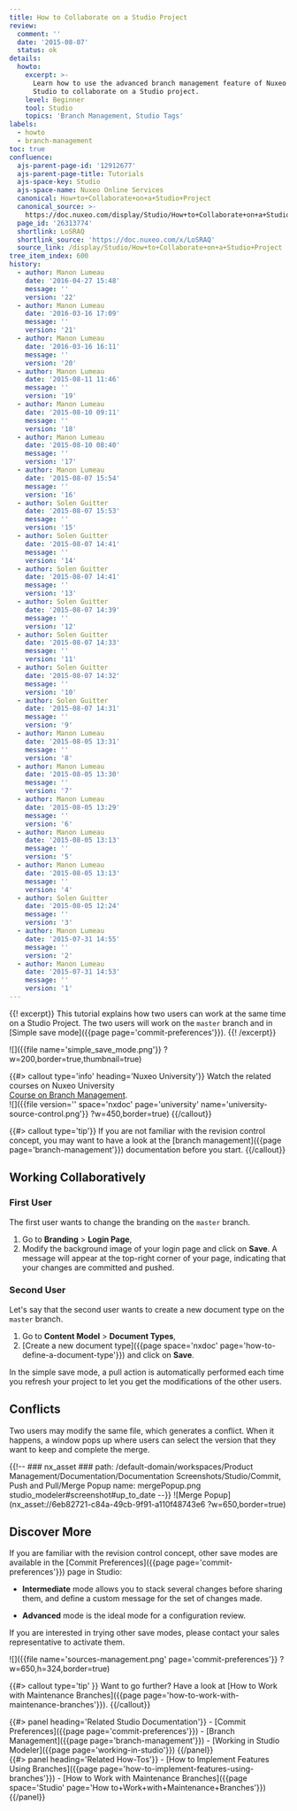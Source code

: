 ```yaml
---
title: How to Collaborate on a Studio Project
review:
  comment: ''
  date: '2015-08-07'
  status: ok
details:
  howto:
    excerpt: >-
      Learn how to use the advanced branch management feature of Nuxeo
      Studio to collaborate on a Studio project.
    level: Beginner
    tool: Studio
    topics: 'Branch Management, Studio Tags'
labels:
  - howto
  - branch-management
toc: true
confluence:
  ajs-parent-page-id: '12912677'
  ajs-parent-page-title: Tutorials
  ajs-space-key: Studio
  ajs-space-name: Nuxeo Online Services
  canonical: How+to+Collaborate+on+a+Studio+Project
  canonical_source: >-
    https://doc.nuxeo.com/display/Studio/How+to+Collaborate+on+a+Studio+Project
  page_id: '26313774'
  shortlink: LoSRAQ
  shortlink_source: 'https://doc.nuxeo.com/x/LoSRAQ'
  source_link: /display/Studio/How+to+Collaborate+on+a+Studio+Project
tree_item_index: 600
history:
  - author: Manon Lumeau
    date: '2016-04-27 15:48'
    message: ''
    version: '22'
  - author: Manon Lumeau
    date: '2016-03-16 17:09'
    message: ''
    version: '21'
  - author: Manon Lumeau
    date: '2016-03-16 16:11'
    message: ''
    version: '20'
  - author: Manon Lumeau
    date: '2015-08-11 11:46'
    message: ''
    version: '19'
  - author: Manon Lumeau
    date: '2015-08-10 09:11'
    message: ''
    version: '18'
  - author: Manon Lumeau
    date: '2015-08-10 08:40'
    message: ''
    version: '17'
  - author: Manon Lumeau
    date: '2015-08-07 15:54'
    message: ''
    version: '16'
  - author: Solen Guitter
    date: '2015-08-07 15:53'
    message: ''
    version: '15'
  - author: Solen Guitter
    date: '2015-08-07 14:41'
    message: ''
    version: '14'
  - author: Solen Guitter
    date: '2015-08-07 14:41'
    message: ''
    version: '13'
  - author: Solen Guitter
    date: '2015-08-07 14:39'
    message: ''
    version: '12'
  - author: Solen Guitter
    date: '2015-08-07 14:33'
    message: ''
    version: '11'
  - author: Solen Guitter
    date: '2015-08-07 14:32'
    message: ''
    version: '10'
  - author: Solen Guitter
    date: '2015-08-07 14:31'
    message: ''
    version: '9'
  - author: Manon Lumeau
    date: '2015-08-05 13:31'
    message: ''
    version: '8'
  - author: Manon Lumeau
    date: '2015-08-05 13:30'
    message: ''
    version: '7'
  - author: Manon Lumeau
    date: '2015-08-05 13:29'
    message: ''
    version: '6'
  - author: Manon Lumeau
    date: '2015-08-05 13:13'
    message: ''
    version: '5'
  - author: Manon Lumeau
    date: '2015-08-05 13:13'
    message: ''
    version: '4'
  - author: Solen Guitter
    date: '2015-08-05 12:24'
    message: ''
    version: '3'
  - author: Manon Lumeau
    date: '2015-07-31 14:55'
    message: ''
    version: '2'
  - author: Manon Lumeau
    date: '2015-07-31 14:53'
    message: ''
    version: '1'
---
```


{{! excerpt}}
This tutorial explains how two users can work at the same time on a Studio Project. The two users will work on the `master` branch and in [Simple save mode]({{page page='commit-preferences'}}).
{{! /excerpt}}

![]({{file name='simple_save_mode.png'}} ?w=200,border=true,thumbnail=true)

{{#> callout type='info' heading='Nuxeo University'}}
Watch the related courses on Nuxeo University<br>[Course on Branch Management](https://university.nuxeo.com/learn/public/course/view/elearning/62/understanding-nuxeo-studios-source-control-mechanism).<br>![]({{file version='' space='nxdoc' page='university' name='university-source-control.png'}} ?w=450,border=true)
{{/callout}}

{{#> callout type='tip'}}
If you are not familiar with the revision control concept, you may want to have a look at the [branch management]({{page page='branch-management'}}) documentation before you start.
{{/callout}}

## Working Collaboratively

### First User

The first user wants to change the branding on the `master` branch.

1.  Go to **Branding**&nbsp;> **Login Page**,
1.  Modify the background image of your login page and click on **Save**.
    A message will appear at the top-right corner of your page, indicating that your changes are committed and pushed.

### Second User

Let's say that the second user wants to create a new document type on the `master` branch.

1.  Go to **Content Model**&nbsp;> **Document Types**,
1.  [Create a new document type]({{page space='nxdoc' page='how-to-define-a-document-type'}}) and click on **Save**.

In the simple save mode, a pull action is automatically performed each time you refresh your project to let you get the modifications of the other users.

## Conflicts

Two users may modify the same file, which generates a conflict. When it happens, a window pops up where users can select the version that they want to keep and complete the merge.

{{!--     ### nx_asset ###
    path: /default-domain/workspaces/Product Management/Documentation/Documentation Screenshots/Studio/Commit, Push and Pull/Merge Popup
    name: mergePopup.png
    studio_modeler#screenshot#up_to_date
--}}
![Merge Popup](nx_asset://6eb82721-c84a-49cb-9f91-a110f48743e6 ?w=650,border=true)

## Discover More

If you are familiar with the revision control concept, other save modes are available in the [Commit Preferences]({{page page='commit-preferences'}}) page in Studio:

- **Intermediate** mode allows you to stack several changes before sharing them, and define a custom message for the set of changes made.

- **Advanced** mode is the ideal mode for a configuration review.

If you are interested in trying other save modes, please contact your sales representative to activate them.

![]({{file name='sources-management.png' page='commit-preferences'}} ?w=650,h=324,border=true)

{{#> callout type='tip' }}
Want to go further? Have a look at [How to Work with Maintenance Branches]({{page page='how-to-work-with-maintenance-branches'}}).
{{/callout}}

<div class="row" data-equalizer data-equalize-on="medium">
<div class="column medium-6">
{{#> panel heading='Related Studio Documentation'}}
- [Commit Preferences]({{page page='commit-preferences'}})
- [Branch Management]({{page page='branch-management'}})
- [Working in Studio Modeler]({{page page='working-in-studio'}})
{{/panel}}

</div>

<div class="column medium-6">
{{#> panel heading='Related How-Tos'}}
- [How to Implement Features Using Branches]({{page page='how-to-implement-features-using-branches'}})
- [How to Work with Maintenance Branches]({{page space='Studio' page='How to+Work+with+Maintenance+Branches'}})
{{/panel}}

</div>
</div>
